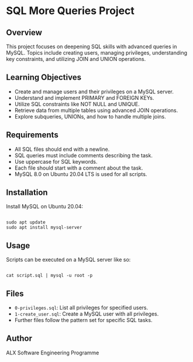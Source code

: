 # SQL More Queries Project

## Overview

This project focuses on deepening SQL skills with advanced queries in MySQL. Topics include creating users, managing privileges, understanding key constraints, and utilizing JOIN and UNION operations.

## Learning Objectives

- Create and manage users and their privileges on a MySQL server.
- Understand and implement PRIMARY and FOREIGN KEYs.
- Utilize SQL constraints like NOT NULL and UNIQUE.
- Retrieve data from multiple tables using advanced JOIN operations.
- Explore subqueries, UNIONs, and how to handle multiple joins.

## Requirements

- All SQL files should end with a newline.
- SQL queries must include comments describing the task.
- Use uppercase for SQL keywords.
- Each file should start with a comment about the task.
- MySQL 8.0 on Ubuntu 20.04 LTS is used for all scripts.

## Installation

Install MySQL on Ubuntu 20.04:

```

sudo apt update
sudo apt install mysql-server

```

## Usage

Scripts can be executed on a MySQL server like so:

```

cat script.sql | mysql -u root -p

```

## Files

- `0-privileges.sql`: List all privileges for specified users.
- `1-create_user.sql`: Create a MySQL user with all privileges.
- Further files follow the pattern set for specific SQL tasks.

## Author

ALX Software Engineering Programme
